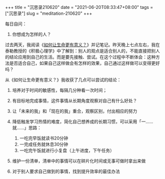 +++
title = "沉思录210620"
date = "2021-06-20T08:33:47+08:00"
tags = ["沉思录"]
slug = "meditation-210620"
+++

每日自问：

1. 你想成为怎样的人？

过去两天，我阅读《[如何让生命更有意义？](https://mp.weixin.qq.com/s/Q5lfDRYcI-DfgqHChpAMGw)》并记笔记。昨天晚上七点左右，我在泰勒教授的《积极心理学》中了解到：别人的观点是适合别人的，不能直接把别人的结论应用到自己的生活。而是要先接触、尝试。在这个过程中不断体会：这种方法是否适合自己，如果自己这样做会有怎样的效果，自己通过这样做可以变得更好吗？

从《如何让生命更有意义？》我收获了几点可以尝试的结论：

1. 培养对于时间的敏感性，每隔几分种看一次时间；
2. 有目标地完成事情，这件事情从长期角度观察对自己有什么好处？
3. 让「未来的我」和「现在的我」重合，观察区别，付出相应的努力
4. 降低触发学习热情的难度，简化自己想养成的长期习惯，可以采用「一……就……」思路：
   1. 一吃完早饭就读书20分钟
   2. 一完成任务就休息30分钟
   3. 一吃完午饭就进行小复盘（上午进度，下午任务）

5. 维护一份清单，清单中的事情可以在碎片化时间或无事可做时拿出来做
6. 对于别人要求自己做到的事情，找到提升效率的最佳办法
